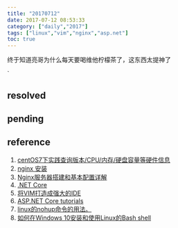 ```yaml
---
title: "20170712"
date: 2017-07-12 08:53:33
category: ["daily","2017"]
tags: ["linux","vim","nginx","asp.net"]
toc: true
---
```

终于知道亮哥为什么每天要喝维他柠檬茶了，这东西太提神了
<!--more-->
`
## resolved

## pending

## reference

1. [centOS7下实践查询版本/CPU/内存/硬盘容量等硬件信息][0]
2. [nginx 安装][1]
3. [Nginx服务器搭建和基本配置详解][2]
4. [.NET Core][3]
5. [将VIM打造成强大的IDE][4]
6. [ASP.NET Core tutorials][5]
7. [linux的nohup命令的用法。][6]
8. [如何在Windows 10安装和使用Linux的Bash shell][7]

[0]:http://blog.csdn.net/dream_broken/article/details/52883883
[1]:http://www.linuxidc.com/Linux/2016-09/134907.htm
[2]:http://www.jb51.net/article/72527.htm
[3]:https://docs.microsoft.com/zh-cn/dotnet/core/
[4]:http://blog.csdn.net/windeal3203/article/details/40071641
[5]:https://docs.microsoft.com/zh-cn/aspnet/core/tutorials/
[6]:http://www.cnblogs.com/allenblogs/archive/2011/05/19/2051136.html
[7]:http://jingyan.baidu.com/article/e73e26c0be8b6624adb6a7ba.html
